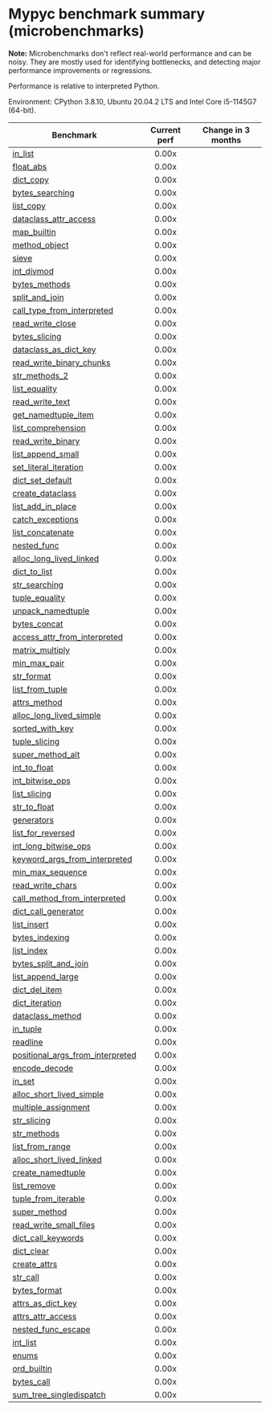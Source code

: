 # Mypyc benchmark summary (microbenchmarks)

**Note:** Microbenchmarks don't reflect real-world performance and can be noisy.
           They are mostly used for identifying bottlenecks, and detecting major performance
           improvements or regressions.

Performance is relative to interpreted Python.

Environment: CPython 3.8.10, Ubuntu 20.04.2 LTS and Intel Core i5-1145G7 (64-bit).

| Benchmark | Current perf | Change in 3 months |
| --- | :---: | :---: |
| [in_list](benchmarks/in_list.md) | 0.00x |  |
| [float_abs](benchmarks/float_abs.md) | 0.00x |  |
| [dict_copy](benchmarks/dict_copy.md) | 0.00x |  |
| [bytes_searching](benchmarks/bytes_searching.md) | 0.00x |  |
| [list_copy](benchmarks/list_copy.md) | 0.00x |  |
| [dataclass_attr_access](benchmarks/dataclass_attr_access.md) | 0.00x |  |
| [map_builtin](benchmarks/map_builtin.md) | 0.00x |  |
| [method_object](benchmarks/method_object.md) | 0.00x |  |
| [sieve](benchmarks/sieve.md) | 0.00x |  |
| [int_divmod](benchmarks/int_divmod.md) | 0.00x |  |
| [bytes_methods](benchmarks/bytes_methods.md) | 0.00x |  |
| [split_and_join](benchmarks/split_and_join.md) | 0.00x |  |
| [call_type_from_interpreted](benchmarks/call_type_from_interpreted.md) | 0.00x |  |
| [read_write_close](benchmarks/read_write_close.md) | 0.00x |  |
| [bytes_slicing](benchmarks/bytes_slicing.md) | 0.00x |  |
| [dataclass_as_dict_key](benchmarks/dataclass_as_dict_key.md) | 0.00x |  |
| [read_write_binary_chunks](benchmarks/read_write_binary_chunks.md) | 0.00x |  |
| [str_methods_2](benchmarks/str_methods_2.md) | 0.00x |  |
| [list_equality](benchmarks/list_equality.md) | 0.00x |  |
| [read_write_text](benchmarks/read_write_text.md) | 0.00x |  |
| [get_namedtuple_item](benchmarks/get_namedtuple_item.md) | 0.00x |  |
| [list_comprehension](benchmarks/list_comprehension.md) | 0.00x |  |
| [read_write_binary](benchmarks/read_write_binary.md) | 0.00x |  |
| [list_append_small](benchmarks/list_append_small.md) | 0.00x |  |
| [set_literal_iteration](benchmarks/set_literal_iteration.md) | 0.00x |  |
| [dict_set_default](benchmarks/dict_set_default.md) | 0.00x |  |
| [create_dataclass](benchmarks/create_dataclass.md) | 0.00x |  |
| [list_add_in_place](benchmarks/list_add_in_place.md) | 0.00x |  |
| [catch_exceptions](benchmarks/catch_exceptions.md) | 0.00x |  |
| [list_concatenate](benchmarks/list_concatenate.md) | 0.00x |  |
| [nested_func](benchmarks/nested_func.md) | 0.00x |  |
| [alloc_long_lived_linked](benchmarks/alloc_long_lived_linked.md) | 0.00x |  |
| [dict_to_list](benchmarks/dict_to_list.md) | 0.00x |  |
| [str_searching](benchmarks/str_searching.md) | 0.00x |  |
| [tuple_equality](benchmarks/tuple_equality.md) | 0.00x |  |
| [unpack_namedtuple](benchmarks/unpack_namedtuple.md) | 0.00x |  |
| [bytes_concat](benchmarks/bytes_concat.md) | 0.00x |  |
| [access_attr_from_interpreted](benchmarks/access_attr_from_interpreted.md) | 0.00x |  |
| [matrix_multiply](benchmarks/matrix_multiply.md) | 0.00x |  |
| [min_max_pair](benchmarks/min_max_pair.md) | 0.00x |  |
| [str_format](benchmarks/str_format.md) | 0.00x |  |
| [list_from_tuple](benchmarks/list_from_tuple.md) | 0.00x |  |
| [attrs_method](benchmarks/attrs_method.md) | 0.00x |  |
| [alloc_long_lived_simple](benchmarks/alloc_long_lived_simple.md) | 0.00x |  |
| [sorted_with_key](benchmarks/sorted_with_key.md) | 0.00x |  |
| [tuple_slicing](benchmarks/tuple_slicing.md) | 0.00x |  |
| [super_method_alt](benchmarks/super_method_alt.md) | 0.00x |  |
| [int_to_float](benchmarks/int_to_float.md) | 0.00x |  |
| [int_bitwise_ops](benchmarks/int_bitwise_ops.md) | 0.00x |  |
| [list_slicing](benchmarks/list_slicing.md) | 0.00x |  |
| [str_to_float](benchmarks/str_to_float.md) | 0.00x |  |
| [generators](benchmarks/generators.md) | 0.00x |  |
| [list_for_reversed](benchmarks/list_for_reversed.md) | 0.00x |  |
| [int_long_bitwise_ops](benchmarks/int_long_bitwise_ops.md) | 0.00x |  |
| [keyword_args_from_interpreted](benchmarks/keyword_args_from_interpreted.md) | 0.00x |  |
| [min_max_sequence](benchmarks/min_max_sequence.md) | 0.00x |  |
| [read_write_chars](benchmarks/read_write_chars.md) | 0.00x |  |
| [call_method_from_interpreted](benchmarks/call_method_from_interpreted.md) | 0.00x |  |
| [dict_call_generator](benchmarks/dict_call_generator.md) | 0.00x |  |
| [list_insert](benchmarks/list_insert.md) | 0.00x |  |
| [bytes_indexing](benchmarks/bytes_indexing.md) | 0.00x |  |
| [list_index](benchmarks/list_index.md) | 0.00x |  |
| [bytes_split_and_join](benchmarks/bytes_split_and_join.md) | 0.00x |  |
| [list_append_large](benchmarks/list_append_large.md) | 0.00x |  |
| [dict_del_item](benchmarks/dict_del_item.md) | 0.00x |  |
| [dict_iteration](benchmarks/dict_iteration.md) | 0.00x |  |
| [dataclass_method](benchmarks/dataclass_method.md) | 0.00x |  |
| [in_tuple](benchmarks/in_tuple.md) | 0.00x |  |
| [readline](benchmarks/readline.md) | 0.00x |  |
| [positional_args_from_interpreted](benchmarks/positional_args_from_interpreted.md) | 0.00x |  |
| [encode_decode](benchmarks/encode_decode.md) | 0.00x |  |
| [in_set](benchmarks/in_set.md) | 0.00x |  |
| [alloc_short_lived_simple](benchmarks/alloc_short_lived_simple.md) | 0.00x |  |
| [multiple_assignment](benchmarks/multiple_assignment.md) | 0.00x |  |
| [str_slicing](benchmarks/str_slicing.md) | 0.00x |  |
| [str_methods](benchmarks/str_methods.md) | 0.00x |  |
| [list_from_range](benchmarks/list_from_range.md) | 0.00x |  |
| [alloc_short_lived_linked](benchmarks/alloc_short_lived_linked.md) | 0.00x |  |
| [create_namedtuple](benchmarks/create_namedtuple.md) | 0.00x |  |
| [list_remove](benchmarks/list_remove.md) | 0.00x |  |
| [tuple_from_iterable](benchmarks/tuple_from_iterable.md) | 0.00x |  |
| [super_method](benchmarks/super_method.md) | 0.00x |  |
| [read_write_small_files](benchmarks/read_write_small_files.md) | 0.00x |  |
| [dict_call_keywords](benchmarks/dict_call_keywords.md) | 0.00x |  |
| [dict_clear](benchmarks/dict_clear.md) | 0.00x |  |
| [create_attrs](benchmarks/create_attrs.md) | 0.00x |  |
| [str_call](benchmarks/str_call.md) | 0.00x |  |
| [bytes_format](benchmarks/bytes_format.md) | 0.00x |  |
| [attrs_as_dict_key](benchmarks/attrs_as_dict_key.md) | 0.00x |  |
| [attrs_attr_access](benchmarks/attrs_attr_access.md) | 0.00x |  |
| [nested_func_escape](benchmarks/nested_func_escape.md) | 0.00x |  |
| [int_list](benchmarks/int_list.md) | 0.00x |  |
| [enums](benchmarks/enums.md) | 0.00x |  |
| [ord_builtin](benchmarks/ord_builtin.md) | 0.00x |  |
| [bytes_call](benchmarks/bytes_call.md) | 0.00x |  |
| [sum_tree_singledispatch](benchmarks/sum_tree_singledispatch.md) | 0.00x |  |
